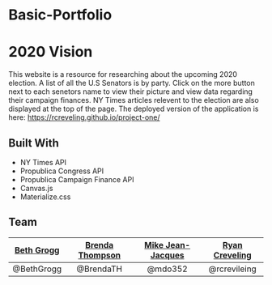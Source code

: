 # Basic-Portfolio

# 2020 Vision
This website is a resource for researching about the upcoming 2020 election.
A list of all the U.S Senators is by party. Click on the more button next to each senetors name to view their picture and view data regarding their campaign finances.
NY Times articles relevent to the election are also displayed at the top of the page. 
The deployed version of the application is here: https://rcreveling.github.io/project-one/
## Built With
- NY Times API
- Propublica Congress API
- Propublica Campaign Finance API
- Canvas.js
- Materialize.css
## Team
| [Beth Grogg](https://github.com/BethGrogg) | [Brenda Thompson](https://github.com/BrendaTH) | [Mike Jean-Jacques](https://github.com/Mdo352) | [Ryan Creveling](https://github.com/rcreveling) |
|:---------:|:--------:|:-----:|:----------------------:|
| @BethGrogg | @BrendaTH | @mdo352 | @rcrevileing |

